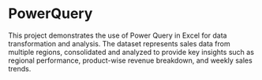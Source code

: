 # PowerQuery
This project demonstrates the use of Power Query in Excel for data transformation and analysis. The dataset represents sales data from multiple regions, consolidated and analyzed to provide key insights such as regional performance, product-wise revenue breakdown, and weekly sales trends.
